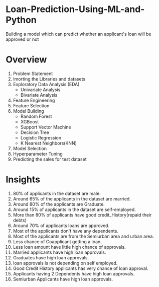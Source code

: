 # Loan-Prediction-Using-ML-and-Python
Building a model which can predict whether an applicant's loan will be approved or not
# Overview
1. Problem Statement
2. Imorting the Libraries and datasets
3. Exploratory Data Analysis (EDA)
   * Univariate Analysis
   * Bivariate Analysis
4. Feature Engineering
5. Feature Selection
6. Model Building
   * Random Forest
   * XGBoost
   * Support Vector Machine
   * Decision Tree
   * Logistic Regression
   * K Nearest Neighbors(KNN)
7. Model Selection
8. Hyperparameter Tuning
9. Predicting the sales for test dataset
# Insights
1. 80% of applicants in the dataset are male.
2. Around 65% of the applicants in the dataset are married.
3. Around 80% of the applicants are Graduate.
4. Around 15% of applicants in the dataset are self-employed.
5. More than 80% of applicants have good credit_History(repaid their debts)
6. Around 70% of applicants loans are approved.
7. Most of the applicants don't have any dependents.
8. Most of the applicants are from the Semiurban area and urban area.
9. Less chance of Coapplicant getting a loan.
10. Less loan amount have little high chance of approvals.
11. Married applicants have high loan approvals.
12. Graduates have high loan approvals.
13. loan approvals is not depending on self employed.
14. Good Credit History applicants has very chance of loan approval.
15. Applicants having 2 Dependents have high loan approvals.
16. Semiurban Applicants have high loan approvals.
